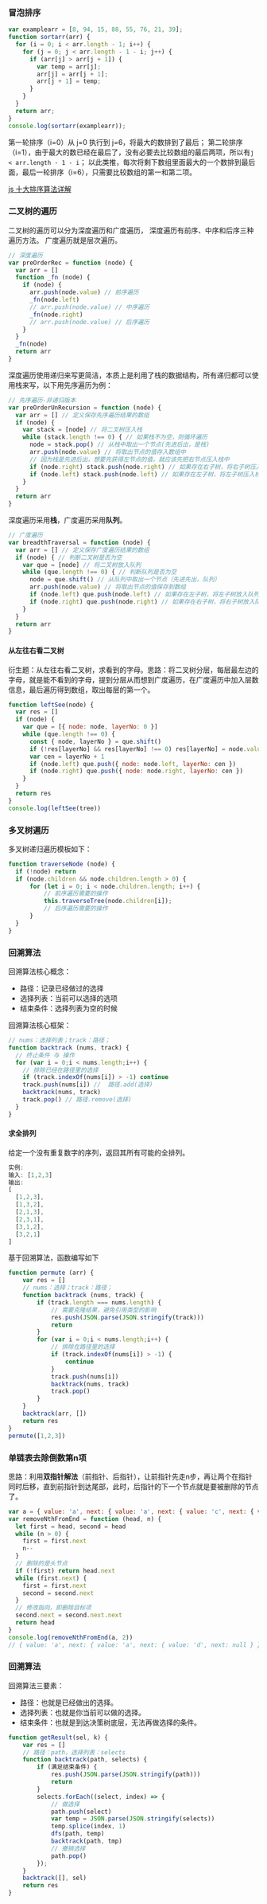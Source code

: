 ### 冒泡排序

```js
var examplearr = [8, 94, 15, 88, 55, 76, 21, 39];
function sortarr(arr) {
  for (i = 0; i < arr.length - 1; i++) {
    for (j = 0; j < arr.length - 1 - i; j++) {
      if (arr[j] > arr[j + 1]) {
        var temp = arr[j];
        arr[j] = arr[j + 1];
        arr[j + 1] = temp;
      }
    }
  }
  return arr;
}
console.log(sortarr(examplearr));
```

第一轮排序（i=0）从 j=0 执行到 j=6，将最大的数排到了最后；
第二轮排序（i=1），由于最大的数已经在最后了，没有必要去比较数组的最后两项，所以有`j < arr.length - 1 - i`；
以此类推，每次将剩下数组里面最大的一个数排到最后面，最后一轮排序（i=6），只需要比较数组的第一和第二项。

[js 十大排序算法详解](https://www.cnblogs.com/liyongshuai/p/7197962.html)

### 二叉树的遍历

二叉树的遍历可以分为深度遍历和广度遍历， 深度遍历有前序、中序和后序三种遍历方法。 广度遍历就是层次遍历。

```js
// 深度遍历
var preOrderRec = function (node) {
  var arr = []
  function _fn (node) {
    if (node) {
      arr.push(node.value) // 前序遍历
      _fn(node.left)
      // arr.push(node.value) // 中序遍历
      _fn(node.right)
      // arr.push(node.value) // 后序遍历
    }
  }
  _fn(node)
  return arr
}
```
深度遍历使用递归来写更简洁，本质上是利用了栈的数据结构，所有递归都可以使用栈来写，以下用先序遍历为例：
```js
// 先序遍历-非递归版本
var preOrderUnRecursion = function (node) {
  var arr = [] // 定义保存先序遍历结果的数组
  if (node) {
    var stack = [node] // 将二叉树压入栈
    while (stack.length !== 0) { // 如果栈不为空，则循环遍历
      node = stack.pop() // 从栈中取出一个节点(先进后出，是栈)
      arr.push(node.value) // 将取出节点的值存入数组中
      // 因为栈是先进后出，想要先获得左节点的值，就应该先把右节点压入栈中 
      if (node.right) stack.push(node.right) // 如果存在右子树，将右子树压入栈
      if (node.left) stack.push(node.left) // 如果存在左子树，将左子树压入栈
    }
  }
  return arr
}
```
深度遍历采用**栈**，广度遍历采用**队列**。
```js
// 广度遍历
var breadthTraversal = function (node) {
  var arr = [] // 定义保存广度遍历结果的数组
  if (node) { // 判断二叉树是否为空
    var que = [node] // 将二叉树放入队列
    while (que.length !== 0) { // 判断队列是否为空
      node = que.shift() // 从队列中取出一个节点（先进先出，队列）
      arr.push(node.value) // 将取出节点的值保存到数组
      if (node.left) que.push(node.left) // 如果存在左子树，将左子树放入队列
      if (node.right) que.push(node.right) // 如果存在右子树，将右子树放入队列
    }
  }
  return arr
}
```
#### 从左往右看二叉树
衍生题：从左往右看二叉树，求看到的字母。思路：将二叉树分层，每层最左边的字母，就是能不看到的字母，提到分层从而想到广度遍历，在广度遍历中加入层数信息，最后遍历得到数组，取出每层的第一个。
```js
function leftSee(node) {
  var res = []
  if (node) {
    var que = [{ node: node, layerNo: 0 }]
    while (que.length !== 0) {
      const { node, layerNo } = que.shift()
      if (!res[layerNo] && res[layerNo] !== 0) res[layerNo] = node.value
      var cen = layerNo + 1
      if (node.left) que.push({ node: node.left, layerNo: cen })
      if (node.right) que.push({ node: node.right, layerNo: cen })
    }
  }
  return res
}
console.log(leftSee(tree))
```
### 多叉树遍历
多叉树递归遍历模板如下：
```js
function traverseNode (node) {
  if (!node) return
  if (node.children && node.children.length > 0) {
      for (let i = 0; i < node.children.length; i++) {
          // 前序遍历需要的操作
          this.traverseTree(node.children[i]);
          // 后序遍历需要的操作
      }
  }
}
```

### 回溯算法
回溯算法核心概念：
* 路径：记录已经做过的选择
* 选择列表：当前可以选择的选项
* 结束条件：选择列表为空的时候

回溯算法核心框架：
```js
// nums：选择列表；track：路径；
function backtrack (nums, track) {
  // 终止条件 与 操作
  for (var i = 0;i < nums.length;i++) {
    // 排除已经在路径里的选择
    if (track.indexOf(nums[i]) > -1) continue
    track.push(nums[i]) //  路径.add(选择)
    backtrack(nums, track)
    track.pop() // 路径.remove(选择)
  }
}
```

#### 求全排列
给定一个没有重复数字的序列，返回其所有可能的全排列。
```js
实例:
输入: [1,2,3]
输出:
[
  [1,2,3],
  [1,3,2],
  [2,1,3],
  [2,3,1],
  [3,1,2],
  [3,2,1]
]
```
基于回溯算法，函数编写如下
```js
function permute (arr) {
	var res = []
	// nums：选择；track：路径；
	function backtrack (nums, track) {
		if (track.length === nums.length) {
			// 需要克隆结果，避免引用类型的影响
			res.push(JSON.parse(JSON.stringify(track)))
			return
		}
		for (var i = 0;i < nums.length;i++) {
			// 排除在路径里的选择
			if (track.indexOf(nums[i]) > -1) {
				continue
			} 
			track.push(nums[i])
			backtrack(nums, track)
			track.pop()
		}
	}
	backtrack(arr, [])
	return res
}
permute([1,2,3])
```

### 单链表去除倒数第n项
思路：利用**双指针解法**（前指针、后指针），让前指针先走n步，再让两个在指针同时后移，直到前指针到达尾部，此时，后指针的下一个节点就是要被删除的节点了。
```js
var a = { value: 'a', next: { value: 'a', next: { value: 'c', next: { value: 'd', next: null } } } }
var removeNthFromEnd = function (head, n) {
  let first = head, second = head
  while (n > 0) {
    first = first.next
    n--
  }
  // 删除的是头节点
  if (!first) return head.next
  while (first.next) {
    first = first.next
    second = second.next
  }
  // 修改指向，即删除目标项
  second.next = second.next.next
  return head
}
console.log(removeNthFromEnd(a, 2))
// { value: 'a', next: { value: 'a', next: { value: 'd', next: null } } }
```

### 回溯算法
回溯算法三要素：
* 路径：也就是已经做出的选择。
* 选择列表：也就是你当前可以做的选择。
* 结束条件：也就是到达决策树底层，无法再做选择的条件。
```js
function getResult(sel, k) {
    var res = []
    // 路径：path，选择列表：selects
    function backtrack(path, selects) {
        if (满足结束条件) {
            res.push(JSON.parse(JSON.stringify(path)))
            return
        }
        selects.forEach((select, index) => {
            // 做选择
            path.push(select)
            var temp = JSON.parse(JSON.stringify(selects))
            temp.splice(index, 1)
            dfs(path, temp)
            backtrack(path, tmp)
            // 撤销选择
            path.pop()
        });
    }
    backtrack([], sel)
    return res
}
```